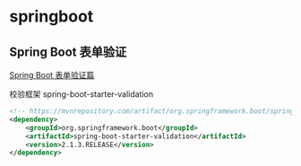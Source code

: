 # springboot

## Spring Boot 表单验证

[Spring Boot 表单验证篇](https://www.bysocket.com/?p=1942)


校验框架 spring-boot-starter-validation
```xml
<!-- https://mvnrepository.com/artifact/org.springframework.boot/spring-boot-starter-validation -->
<dependency>
    <groupId>org.springframework.boot</groupId>
    <artifactId>spring-boot-starter-validation</artifactId>
    <version>2.1.3.RELEASE</version>
</dependency>
```